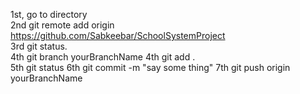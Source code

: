 1st,  go to directory  
2nd git remote add origin https://github.com/Sabkeebar/SchoolSystemProject  
3rd git status.  
4th git branch yourBranchName
4th git add .   
5th git status
6th git commit -m "say some thing"
7th git push origin yourBranchName 
